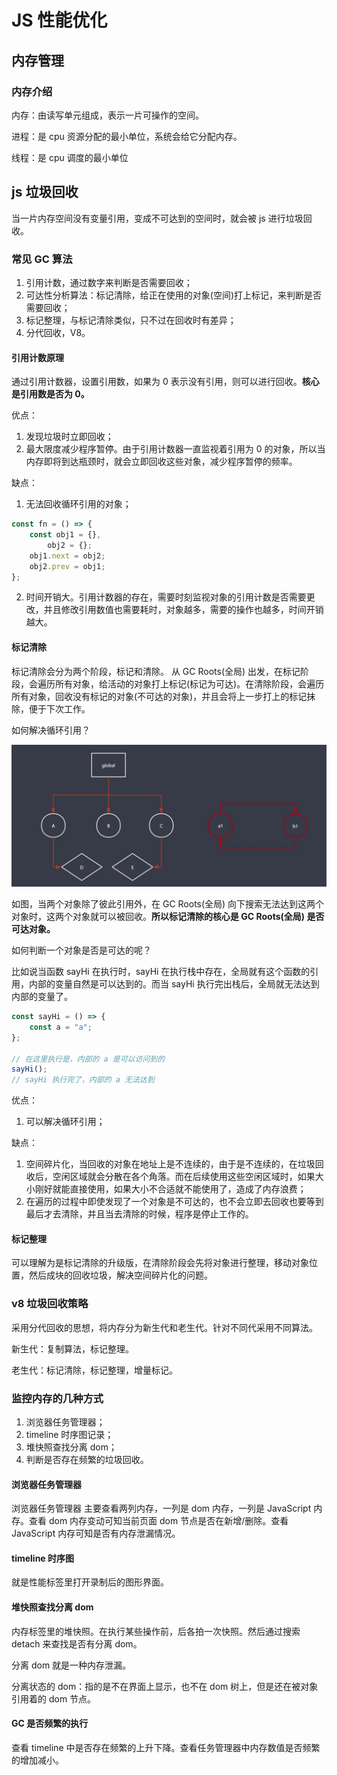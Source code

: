 # JS 性能优化

## 内存管理

### 内存介绍

内存：由读写单元组成，表示一片可操作的空间。

进程：是 cpu 资源分配的最小单位，系统会给它分配内存。

线程：是 cpu 调度的最小单位

## js 垃圾回收

当一片内存空间没有变量引用，变成不可达到的空间时，就会被 js 进行垃圾回收。

### 常见 GC 算法

1. 引用计数，通过数字来判断是否需要回收；
2. 可达性分析算法：标记清除，给正在使用的对象(空间)打上标记，来判断是否需要回收；
3. 标记整理，与标记清除类似，只不过在回收时有差异；
4. 分代回收，V8。

#### 引用计数原理

通过引用计数器，设置引用数，如果为 0 表示没有引用，则可以进行回收。<b>核心是引用数是否为 0。</b>

优点：

1. 发现垃圾时立即回收；
2. 最大限度减少程序暂停。由于引用计数器一直监视着引用为 0 的对象，所以当内存即将到达瓶颈时，就会立即回收这些对象，减少程序暂停的频率。

缺点：

1. 无法回收循环引用的对象；

```js
const fn = () => {
    const obj1 = {},
        obj2 = {};
    obj1.next = obj2;
    obj2.prev = obj1;
};
```

2. 时间开销大。引用计数器的存在，需要时刻监视对象的引用计数是否需要更改，并且修改引用数值也需要耗时，对象越多，需要的操作也越多，时间开销越大。

#### 标记清除

标记清除会分为两个阶段，标记和清除。
从 GC Roots(全局) 出发，在标记阶段，会遍历所有对象，给活动的对象打上标记(标记为可达)。在清除阶段，会遍历所有对象，回收没有标记的对象(不可达的对象)，并且会将上一步打上的标记抹除，便于下次工作。

如何解决循环引用？

![image](/performance/bjqc.png)

如图，当两个对象除了彼此引用外，在 GC Roots(全局) 向下搜索无法达到这两个对象时，这两个对象就可以被回收。<b>所以标记清除的核心是 GC Roots(全局) 是否可达对象。</b>

如何判断一个对象是否是可达的呢？

比如说当函数 sayHi 在执行时，sayHi 在执行栈中存在，全局就有这个函数的引用，内部的变量自然是可以达到的。而当 sayHi 执行完出栈后，全局就无法达到内部的变量了。

```js
const sayHi = () => {
    const a = "a";
};

// 在这里执行是，内部的 a 是可以访问到的
sayHi();
// sayHi 执行完了，内部的 a 无法达到
```

优点：

1. 可以解决循环引用；

缺点：

1. 空间碎片化，当回收的对象在地址上是不连续的，由于是不连续的，在垃圾回收后，空闲区域就会分散在各个角落。而在后续使用这些空闲区域时，如果大小刚好就能直接使用，如果大小不合适就不能使用了，造成了内存浪费；
2. 在遍历的过程中即使发现了一个对象是不可达的，也不会立即去回收也要等到最后才去清除，并且当去清除的时候，程序是停止工作的。

#### 标记整理

可以理解为是标记清除的升级版，在清除阶段会先将对象进行整理，移动对象位置，然后成块的回收垃圾，解决空间碎片化的问题。

### v8 垃圾回收策略

采用分代回收的思想，将内存分为新生代和老生代。针对不同代采用不同算法。

新生代：复制算法，标记整理。

老生代：标记清除，标记整理，增量标记。

### 监控内存的几种方式

1. 浏览器任务管理器；
2. timeline 时序图记录；
3. 堆快照查找分离 dom；
4. 判断是否存在频繁的垃圾回收。

#### 浏览器任务管理器

浏览器任务管理器 主要查看两列内存，一列是 dom 内存，一列是 JavaScript 内存。查看 dom 内存变动可知当前页面 dom 节点是否在新增/删除。查看 JavaScript 内存可知是否有内存泄漏情况。

#### timeline 时序图

就是性能标签里打开录制后的图形界面。

#### 堆快照查找分离 dom

内存标签里的堆快照。在执行某些操作前，后各拍一次快照。然后通过搜索 detach 来查找是否有分离 dom。

分离 dom 就是一种内存泄漏。

分离状态的 dom：指的是不在界面上显示，也不在 dom 树上，但是还在被对象引用着的 dom 节点。

#### GC 是否频繁的执行

查看 timeline 中是否存在频繁的上升下降。查看任务管理器中内存数值是否频繁的增加减小。
